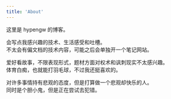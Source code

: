 ```yaml
---
title: 'About'
---
```


这里是 hypengw 的博客。

会写点我感兴趣的技术、生活感受和吐槽。  
不太会有偏文档的技术内容，可能之后会单独开一个笔记网站。

爱好看故事，不限表现形式，题材方面对权术和讽刺现实不太感兴趣。  
体育白痴，也就能打羽毛球，不过我还挺喜欢的。

对许多事情持有悲观的态度，但是打算做一个悲观却快乐的人。  
同时是个胆小鬼，但是正在尝试去犯错。
